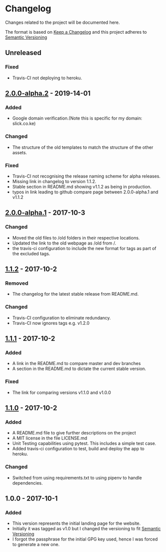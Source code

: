 # Changelog
Changes related to the project will be documented here.

The format is based on [Keep a Changelog](http://keepachangelog.com/en/1.0.0/)
and this project adheres to [Semantic Versioning](http://semver.org/spec/v2.0.0.html)

## Unreleased
### Fixed
- Travis-CI not deploying to heroku.

## [2.0.0-alpha.2] - 2019-14-01
### Added
- Google domain verification.(Note this is specific for my domain: slick.co.ke)

### Changed
- The structure of the old templates to match the structure of the
  other assets.

### Fixed
- Travis-CI not recognising the release naming scheme for alpha
  releases.
- Missing link in changelog to version 1.1.2.
- Stable section in README.md showing v1.1.2 as being in production.
- typos in link leading to github compare page between 2.0.0-alpha.1 and v1.1.2

## [2.0.0-alpha.1] - 2017-10-3
### Changed
- Moved the old files to /old folders in their respective locations.
- Updated the link to the old webpage as /old from /.
- the travis-ci configuration to include the new format for tags as
  part of the excluded tags.

## [1.1.2] - 2017-10-2
### Removed
- The changelog for the latest stable release from README.md.

### Changed
- Travis-CI configuration to eliminate redundancy.
- Travis-CI now ignores tags e.g. v1.2.0

## [1.1.1] - 2017-10-2
### Added
- A link in the README.md to compare master and dev branches
- A section in the README.md to dictate the current stable version.

### Fixed
- The link for comparing versions v1.1.0 and v1.0.0

## [1.1.0] - 2017-10-2
### Added
- A README.md file to give further descriptions on the project
- A MIT license in the file LICENSE.md
- Unit Testing capabilities using pytest. This includes a simple
  test case.
- Added travis-ci configuration to test, build and deploy the app
  to heroku.

### Changed
- Switched from using requirements.txt to using pipenv to handle dependencies.

## 1.0.0 - 2017-10-1
### Added
- This version represents the initial landing page for the website.
- Initially it was tagged as v1.0 but I changed the versioning to fit
  [Semantic Versioning](http://semver.org/spec/v2.0.0.html)
- I forgot the passphrase for the initial GPG key used, hence I was forced to
  generate a new one.

[2.0.0-alpha.2]: https://github.com/vickz84259/personal_website/compare/2.0.0-alpha.1...2.0.0-alpha.2
[2.0.0-alpha.1]: https://github.com/vickz84259/personal_website/compare/v1.1.2...2.0.0-alpha.1
[1.1.2]: https://github.com/vickz84259/personal_website/compare/v1.1.1...v1.1.2
[1.1.1]: https://github.com/vickz84259/personal_website/compare/v1.1.0...v1.1.1
[1.1.0]: https://github.com/vickz84259/personal_website/compare/v1.0.0...v1.1.0
